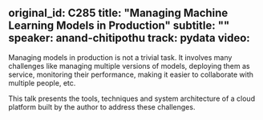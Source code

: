 original_id: C285
title: "Managing Machine Learning Models in Production"
subtitle: ""
speaker: anand-chitipothu
track: pydata
video:
---
Managing models in production is not a trivial task. It involves many challenges like managing multiple versions of models, deploying them as service, monitoring their performance, making it easier to collaborate with multiple people, etc.

This talk presents the tools, techniques and system architecture of a cloud platform built by the author to address these challenges.